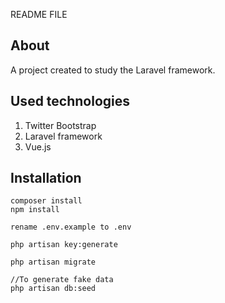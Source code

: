 README FILE

## About
A project created to study the Laravel framework.


## Used technologies
1. Twitter Bootstrap
2. Laravel framework
3. Vue.js


## Installation

```shell
composer install
npm install

rename .env.example to .env

php artisan key:generate

php artisan migrate

//To generate fake data
php artisan db:seed 
```

